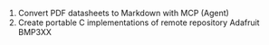 1. Convert PDF datasheets to Markdown with MCP (Agent)
2. Create portable C implementations of remote repository Adafruit BMP3XX
